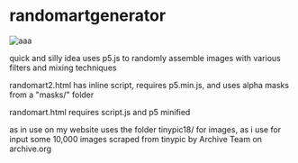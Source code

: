 # randomartgenerator

![aaa](https://user-images.githubusercontent.com/85326346/134702934-765d3473-d7ac-42b1-a31c-a3fec9de25c8.png)


quick and silly idea uses p5.js to randomly assemble images with various filters and mixing techniques

randomart2.html has inline script, requires p5.min.js, and uses alpha masks from a "masks/" folder

randomart.html requires script.js and p5 minified

as in use on my website uses the folder tinypic18/ for images, as i use for input some 10,000 images scraped from tinypic by Archive Team on archive.org
